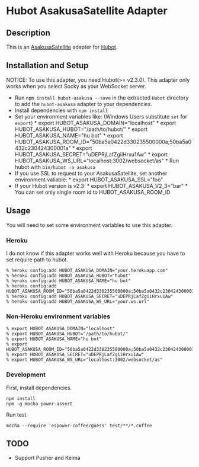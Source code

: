 # Hubot AsakusaSatellite Adapter

## Description

This is an [AsakusaSatellite](https://github.com/codefirst/AsakusaSatellite) adapter for [Hubot](https://github.com/github/hubot).

## Installation and Setup

NOTICE: To use this adapter, you need Hubot(>= v2.3.0). This adapter only works when you select Socky as your WebSocket server.

* Run `npm install hubot-asakusa --save` in the extracted `Hubot` directory to add the `hubot-asakusa` adapter to your dependencies.
* Install dependencies with `npm install`
* Set your environment variables like: (Windows Users substitute `set` for `export`)
      * export HUBOT_ASAKUSA_DOMAIN="localhost"
      * export HUBOT_ASAKUSA_HUBOT="/path/to/hubot/"
      * export HUBOT_ASAKUSA_NAME="hu bot"
      * export HUBOT_ASAKUSA_ROOM_ID="50ba5a0422d330235500000a;50ba5a0432c230424300001a"
      * export HUBOT_ASAKUSA_SECRET="uDEPRjLafZgiiHrxu1Aw"
      * export HUBOT_ASAKUSA_WS_URL="localhost:3002/websocket/as"
      * Run hubot with `bin/hubot -a asakusa`
* If you use SSL to request to your AsakusaSatellite, set another environment valiable:
      * export HUBOT_ASAKUSA_SSL="foo"
* If your Hubot version is v2.3:
      * export HUBOT_ASAKUSA_V2_3="bar"
      * You can set only single room id to HUBOT_ASAKUSA_ROOM_ID

## Usage

You will need to set some environment variables to use this adapter.

### Heroku

I do not know if this adapter works well with Heroku because you have to set require path to hubot.

    % heroku config:add HUBOT_ASAKUSA_DOMAIN="your.herokuapp.com"
    % heroku config:add HUBOT_ASAKUSA_HUBOT="hubot"
    % heroku config:add HUBOT_ASAKUSA_NAME="hu bot"
    % heroku config:add HUBOT_ASAKUSA_ROOM_ID="50ba5a0422d330235500000a;50ba5a0432c230424300001a"
    % heroku config:add HUBOT_ASAKUSA_SECRET="uDEPRjLafZgiiHrxu1Aw"
    % heroku config:add HUBOT_ASAKUSA_WS_URL="your.ws.url"

### Non-Heroku environment variables
    % export HUBOT_ASAKUSA_DOMAIN="localhost"
    % export HUBOT_ASAKUSA_HUBOT="/path/to/hubot/"
    % export HUBOT_ASAKUSA_NAME="hu bot"
    % export HUBOT_ASAKUSA_ROOM_ID="50ba5a0422d330235500000a;50ba5a0432c230424300001a"
    % export HUBOT_ASAKUSA_SECRET="uDEPRjLafZgiiHrxu1Aw"
    % export HUBOT_ASAKUSA_WS_URL="localhost:3002/websocket/as"

### Development

First, install dependencies.

```
npm install
npm -g mocha power-assert
```

Run test.

```
mocha --require 'espower-coffee/guess' test/**/*.coffee
```

## TODO
* Support Pusher and Keima
